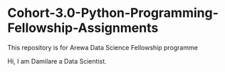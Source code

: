 # Cohort-3.0-Python-Programming-Fellowship-Assignments

This repository is for Arewa Data Science Fellowship programme

Hi, I am Damilare a Data Scientist.
